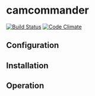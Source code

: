 # camcommander

[![Build Status](https://travis-ci.org/tparker-usgs/camcommander.svg?branch=master)](https://travis-ci.org/tparker-usgs/camcommander)
[![Code Climate](https://codeclimate.com/github/tparker-usgs/camcommander/badges/gpa.svg)](https://codeclimate.com/github/tparker-usgs/camcommander)

## Configuration

  
## Installation

## Operation

